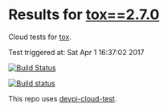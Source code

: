 # Results for [tox==2.7.0](https://devpi.net/obestwalter/dev/tox/2.7.0)

Cloud tests for [tox](https://github.com/tox-dev/tox).

Test triggered at: Sat Apr  1 16:37:02 2017

[![Build Status](https://travis-ci.org/obestwalter/devpi-cloud-test-tox.svg?branch=master)](https://travis-ci.org/obestwalter/devpi-cloud-test-tox)

[![Build status](https://ci.appveyor.com/api/projects/status/98yyno2u5fpnds4l/branch/master?svg=true)](https://ci.appveyor.com/project/obestwalter/devpi-cloud-test-tox/branch/master)

This repo uses [devpi-cloud-test](https://github.com/obestwalter/devpi-cloud-test).
